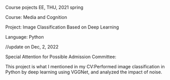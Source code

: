 Course pojects EE, THU, 2021 spring

Course: Media and Cognition

Project: Image Classification Based on Deep Learning

Language: Python


//update on Dec, 2, 2022

Special Attention for Possible Admission Committee:

This project is what I mentioned in my CV:Performed image classification in Python by deep learning using VGGNet, and analyzed the impact of noise.
